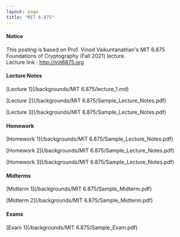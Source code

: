 ```yaml
---
layout: page
title: "MIT 6.875"
---
```

#### Notice
This posting is based on Prof. Vinod Vaikuntanathan's MIT 6.875 Foundations of Cryptography (Fall 2021) lecture. <br>
Lecture link : http://mit6875.org

#### Lecture Notes

[Lecture 1](/backgrounds/MIT 6.875/lecture_1.md)

[Lecture 2](/backgrounds/MIT 6.875/Sample_Lecture_Notes.pdf)

[Lecture 3](/backgrounds/MIT 6.875/Sample_Lecture_Notes.pdf)

#### Homework

[Homework 1](/backgrounds/MIT 6.875/Sample_Lecture_Notes.pdf)

[Homework 2](/backgrounds/MIT 6.875/Sample_Lecture_Notes.pdf)

[Homework 3](/backgrounds/MIT 6.875/Sample_Lecture_Notes.pdf)

#### Midterms

[Midterm 1](/backgrounds/MIT 6.875/Sample_Midterm.pdf)

[Midterm 2](/backgrounds/MIT 6.875/Sample_Midterm.pdf)

#### Exams

[Exam 1](/backgrounds/MIT 6.875/Sample_Exam.pdf)

